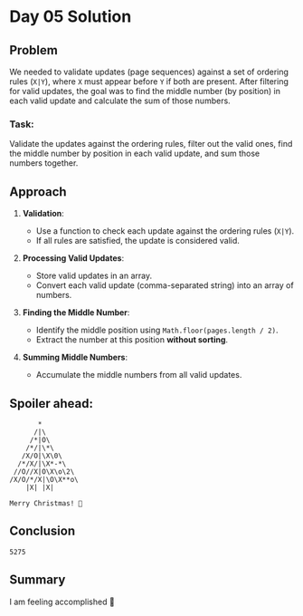 # Day 05 Solution

## Problem

We needed to validate updates (page sequences) against a set of ordering rules (`X|Y`), where `X` must appear before `Y` if both are present. After filtering for valid updates, the goal was to find the middle number (by position) in each valid update and calculate the sum of those numbers.

### Task:

Validate the updates against the ordering rules, filter out the valid ones, find the middle number by position in each valid update, and sum those numbers together.

## Approach

1. **Validation**:  
   - Use a function to check each update against the ordering rules (`X|Y`).  
   - If all rules are satisfied, the update is considered valid.

2. **Processing Valid Updates**:  
   - Store valid updates in an array.  
   - Convert each valid update (comma-separated string) into an array of numbers.

3. **Finding the Middle Number**:  
   - Identify the middle position using `Math.floor(pages.length / 2)`.  
   - Extract the number at this position **without sorting**.

4. **Summing Middle Numbers**:  
   - Accumulate the middle numbers from all valid updates.

## Spoiler ahead:
```
       *
      /|\
     /*|O\
    /*/|\*\
   /X/O|\X\0\
  /*/X/|\X*-*\
 //O//X|O\X\o\2\
/X/O/*/X|\O\X**o\
    |X| |X|

Merry Christmas! 🎄

```
## Conclusion
```
5275
```
## Summary

I am feeling accomplished 🎉